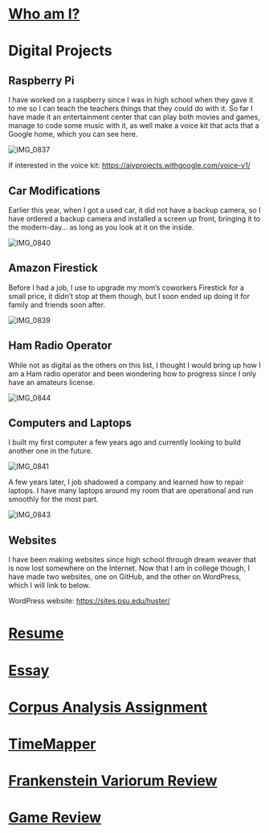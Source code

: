 # [Who am I?](https://nxh5137.github.io/huster/)
# Digital Projects
## Raspberry Pi
I have worked on a raspberry since I was in high school when they gave it to me so I can teach the teachers things that they could do with it. So far I have made it an entertainment center that can play both movies and games, manage to code some music with it, as well make a voice kit that acts that a Google home, which you can see here.

![IMG_0837](https://user-images.githubusercontent.com/34407859/94495230-31c04e80-01bf-11eb-8c39-3715a6ab6547.jpg)

If interested in the voice kit: https://aiyprojects.withgoogle.com/voice-v1/

## Car Modifications
Earlier this year, when I got a used car, it did not have a backup camera, so I have ordered a backup camera and installed a screen up front, bringing it to the modern-day… as long as you look at it on the inside.

![IMG_0840](https://user-images.githubusercontent.com/34407859/94495449-ce82ec00-01bf-11eb-8e40-68506bb528ca.jpg)

## Amazon Firestick
Before I had a job, I use to upgrade my mom’s coworkers Firestick for a small price, it didn’t stop at them though, but I soon ended up doing it for family and friends soon after.

![IMG_0839](https://user-images.githubusercontent.com/34407859/94495344-7946da80-01bf-11eb-81b5-ccc1e148244b.jpg)

## Ham Radio Operator
While not as digital as the others on this list, I thought I would bring up how I am a Ham radio operator and been wondering how to progress since I only have an amateurs license.

![IMG_0844](https://user-images.githubusercontent.com/34407859/94496737-3981f200-01c3-11eb-9925-1a0b5af192c7.jpg)

## Computers and Laptops
I built my first computer a few years ago and currently looking to build another one in the future.

![IMG_0841](https://user-images.githubusercontent.com/34407859/94495931-03dc0980-01c1-11eb-82b9-d40a6a881876.jpg)

A few years later, I job shadowed a company and learned how to repair laptops. I have many laptops around my room that are operational and run smoothly for the most part.

![IMG_0843](https://user-images.githubusercontent.com/34407859/94495943-0c344480-01c1-11eb-8a23-aea55e972648.jpg)

## Websites
I have been making websites since high school through dream weaver that is now lost somewhere on the Internet. Now that I am in college though, I have made two websites, one on GitHub, and the other on WordPress, which I will link to below.

WordPress website: https://sites.psu.edu/huster/

# [Resume](https://nxh5137.github.io/huster/Resume)
# [Essay](https://nxh5137.github.io/huster/Essay)
# [Corpus Analysis Assignment](https://nxh5137.github.io/huster/CorpusAnalysisAssignment)
# [TimeMapper](https://nxh5137.github.io/huster/TimeMapper)
# [Frankenstein Variorum Review](https://nxh5137.github.io/huster/Variorum_Reflection)
# [Game Review](https://nxh5137.github.io/huster/Game%20Review)
